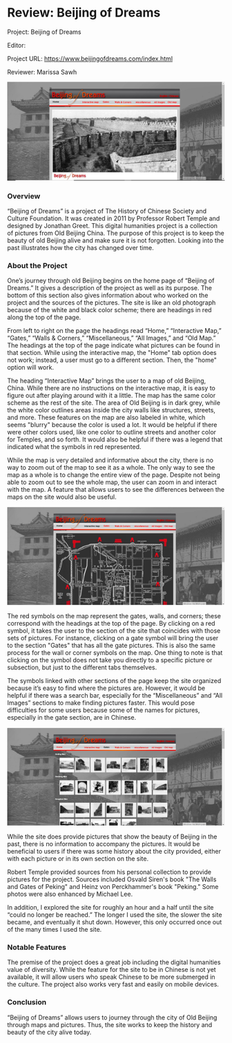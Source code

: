 # Review: Beijing of Dreams

Project: Beijing of Dreams

Editor: 

Project URL: https://www.beijingofdreams.com/index.html 

Reviewer: Marissa Sawh

![Homepage of Beijing of Dreams](https://raw.githubusercontent.com/MarissaSawh/MarissaSawh/main/images/ENGL350_ReviewTwoBOD1.jpg)

### Overview

“Beijing of Dreams” is a project of The History of Chinese Society and Culture Foundation. It was created in 2011 by Professor Robert Temple and designed by Jonathan Greet. This digital humanities project is a collection of pictures from Old Beijing China. The purpose of this project is to keep the beauty of old Beijing alive and make sure it is not forgotten. Looking into the past illustrates how the city has changed over time.

### About the Project

One’s journey through old Beijing begins on the home page of “Beijing of Dreams.” It gives a description of the project as well as its purpose. The bottom of this section also gives information about who worked on the project and the sources of the pictures. The site is like an old photograph because of the white and black color scheme; there are headings in red along the top of the page. 

From left to right on the page the headings read “Home,”  “Interactive Map,” “Gates,” “Walls & Corners,” “Miscellaneous,” “All Images,” and “Old Map.” The headings at the top of the page indicate what pictures can be found in that section. While using the interactive map, the "Home" tab option does not work; instead, a user must go to a different section. Then, the "home" option will work.

The heading “Interactive Map” brings the user to a map of old Beijing, China. While there are no instructions on the interactive map, it is easy to figure out after playing around with it a little. The map has the same color scheme as the rest of the site. The area of Old Beijing is in dark grey, while the white color outlines areas inside the city walls like structures, streets, and more. These features on the map are also labeled in white, which seems "blurry" because the color is used a lot. It would be helpful if there were other colors used, like one color to outline streets and another color for Temples, and so forth. It would also be helpful if there was a legend that indicated what the symbols in red represented.

While the map is very detailed and informative about the city, there is no way to zoom out of the map to see it as a whole. The only way to see the map as a whole is to change the entire view of the page. Despite not being able to zoom out to see the whole map, the user can zoom in and interact with the map. A feature that allows users to see the differences between the maps on the site would also be useful.

![Interactive Map](https://raw.githubusercontent.com/MarissaSawh/MarissaSawh/main/images/ENGL350_ReviewTwoBOD2.jpg)

The red symbols on the map represent the gates, walls, and corners; these correspond with the headings at the top of the page. By clicking on a red symbol, it takes the user to the section of the site that coincides with those sets of pictures. For instance, clicking on a gate symbol will bring the user to the section "Gates" that has all the gate pictures. This is also the same process for the wall or corner symbols on the map. One thing to note is that clicking on the symbol does not take you directly to a specific picture or subsection, but just to the different tabs themselves.
 
The symbols linked with other sections of the page keep the site organized because it’s easy to find where the pictures are. However, it would be helpful if there was a search bar, especially for the “Miscellaneous” and “All Images” sections to make finding pictures faster. This would pose difficulties for some users because some of the names for pictures, especially in the gate section, are in Chinese.

![Pictures in the Gate section of the Page](https://raw.githubusercontent.com/MarissaSawh/MarissaSawh/main/images/ENGL350_ReviewTwoBOD3.jpg) 
 
While the site does provide pictures that show the beauty of Beijing in the past, there is no information to accompany the pictures. It would be beneficial to users if there was some history about the city provided, either with each picture or in its own section on the site.

Robert Temple provided sources from his personal collection to provide pictures for the project. Sources included Osvald Siren's book "The Walls and Gates of Peking" and Heinz von Perckhammer's book "Peking." Some photos were also enhanced by Michael Lee.

In addition, I  explored the site for roughly an hour and a half until the site “could no longer be reached.” The longer I used the site, the slower the site became, and eventually it shut down. However, this only occurred once out of the many times I used the site.
 
### Notable Features

The premise of the project does a great job including the digital humanities value of diversity. While the feature for the site to be in Chinese is not yet available, it will allow users who speak Chinese to be more submerged in the culture. The project also works very fast and easily on mobile devices.

### Conclusion

“Beijing of Dreams” allows users to journey through the city of Old Beijing through maps and pictures. Thus, the site works to keep the history and beauty of the city alive today.

